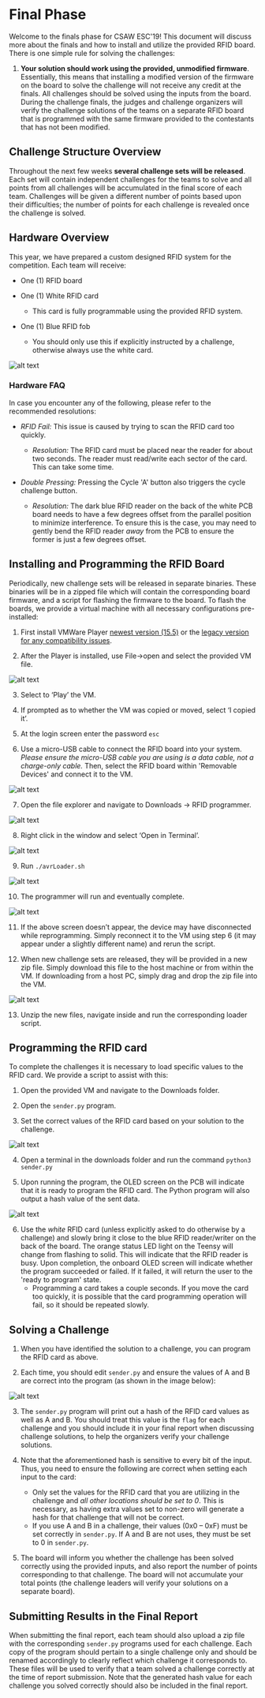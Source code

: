 # Final Phase

Welcome to the finals phase for CSAW ESC'19! This document will discuss more about the finals and how to install and utilize the provided RFID board. There is one simple rule for solving the challenges:

1. **Your solution should work using the provided, unmodified firmware**. Essentially, this means that installing a modified version of the firmware on the board to solve the challenge will not receive any credit at the finals. All challenges should be solved using the inputs from the board. During the challenge finals, the judges and challenge organizers will verify the challenge solutions of the teams on a separate RFID board that is programmed with the same firmware provided to the contestants that has not been modified.

## Challenge Structure Overview

Throughout the next few weeks **several challenge sets will be released**. Each set will contain independent challenges for the teams to solve and all points from all challenges will be accumulated in the final score of each team. Challenges will be given a different number of points based upon their difficulties; the number of points for each challenge is revealed once the challenge is solved.

## Hardware Overview

This year, we have prepared a custom designed RFID system for the competition. Each team will receive:

* One (1) RFID board

* One (1) White RFID card
	* This card is fully programmable using the provided RFID system.

* One (1) Blue RFID fob
	* You should only use this if explicitly instructed by a challenge, otherwise always use the white card.

![alt text][boardDescription]

### Hardware FAQ

In case you encounter any of the following, please refer to the recommended resolutions:

*  *RFID Fail:* This issue is caused by trying to scan the RFID card too quickly.
	*  *Resolution:* The RFID card must be placed near the reader for about two seconds. The reader must read/write each sector of the card. This can take some time.

*  *Double Pressing:* Pressing the Cycle 'A' button also triggers the cycle challenge button.
	*  *Resolution:* The dark blue RFID reader on the back of the white PCB board needs to have a few degrees offset from the parallel position to minimize interference. To ensure this is the case, you may need to gently bend the RFID reader *away* from the PCB to ensure the former is just a few degrees offset.

## Installing and Programming the RFID Board

Periodically, new challenge sets will be released in separate binaries. These binaries will be in a zipped file which will contain the corresponding board firmware, and a script for flashing the firmware to the board. To flash the boards, we provide a virtual machine with all necessary configurations pre-installed:

1. First install VMWare Player [newest version (15.5)](https://my.vmware.com/en/web/vmware/free#desktop_end_user_computing/vmware_workstation_player/15_0|PLAYER-1550|product_downloads) or the [legacy version for any compatibility issues](https://my.vmware.com/en/web/vmware/free#desktop_end_user_computing/vmware_workstation_player/14_0|PLAYER-1417|product_downloads).

2. After the Player is installed, use File->open and select the provided VM file.  

![alt text][openVM]

3. Select to ‘Play’ the VM.

4. If prompted as to whether the VM was copied or moved, select ‘I copied it’.

5. At the login screen enter the password `esc`

6. Use a micro-USB cable to connect the RFID board into your system. *Please ensure the micro-USB cable you are using is a data cable, not a charge-only cable.* Then, select the RFID board within 'Removable Devices' and connect it to the VM.  

![alt text][connectTeensy]

7. Open the file explorer and navigate to Downloads -> RFID programmer.

![alt text][openFiles]

8. Right click in the window and select ‘Open in Terminal’.

![alt text][loadTerminal]

9. Run `./avrLoader.sh`

![alt text][runLoader]

10. The programmer will run and eventually complete.

![alt text][loaderProgress]

11. If the above screen doesn’t appear, the device may have disconnected while reprogramming. Simply reconnect it to the VM using step 6 (it may appear under a slightly different name) and rerun the script.

12. When new challenge sets are released, they will be provided in a new zip file. Simply download this file to the host machine or from within the VM. If downloading from a host PC, simply drag and drop the zip file into the VM.  

![alt text][dragDrop]

13. Unzip the new files, navigate inside and run the corresponding loader script.

## Programming the RFID card

To complete the challenges it is necessary to load specific values to the RFID card. We provide a script to assist with this:

1. Open the provided VM and navigate to the Downloads folder.

2. Open the `sender.py` program.

3. Set the correct values of the RFID card based on your solution to the challenge.

![alt text][progRFID]

4. Open a terminal in the downloads folder and run the command `python3 sender.py`

5. Upon running the program, the OLED screen on the PCB will indicate that it is ready to program the RFID card. The Python program will also output a hash value of the sent data.

![alt text][progRFIDTerm]

6. Use the *white* RFID card (unless explicitly asked to do otherwise by a challenge) and slowly bring it close to the blue RFID reader/writer on the back of the board. The orange status LED light on the Teensy will change from flashing to solid. This will indicate that the RFID reader is busy. Upon completion, the onboard OLED screen will indicate whether the program succeeded or failed. If it failed, it will return the user to the 'ready to program' state.
	* Programming a card takes a couple seconds. If you move the card too quickly, it is possible that the card programming operation will fail, so it should be repeated slowly.

## Solving a Challenge

1. When you have identified the solution to a challenge, you can program the RFID card as above.

2. Each time, you should edit `sender.py` and ensure the values of A and B are correct into the program (as shown in the image below):  

![alt text][hash]

3. The `sender.py` program will print out a hash of the RFID card values as well as A and B. You should treat this value is the `flag` for each challenge and you should include it in your final report when discussing challenge solutions, to help the organizers verify your challenge solutions.

4. Note that the aforementioned hash is sensitive to every bit of the input. Thus, you need to ensure the following are correct when setting each input to the card:
	* Only set the values for the RFID card that you are utilizing in the challenge and *all other locations should be set to 0*. This is necessary, as having extra values set to non-zero will generate a hash for that challenge that will not be correct.
	* If you use A and B in a challenge, their values (0x0 – 0xF) must be set correctly in `sender.py`. If A and B are not uses, they must be set to 0 in `sender.py`.

5. The board will inform you whether the challenge has been solved correctly using the provided inputs, and also report the number of points corresponding to that challenge. The board will not accumulate your total points (the challenge leaders will verify your solutions on a separate board).
  

## Submitting Results in the Final Report

When submitting the final report, each team should also upload a zip file with the corresponding `sender.py` programs used for each challenge. Each copy of the program should pertain to a single challenge only and should be renamed accordingly to clearly reflect which challenge it corresponds to. These files will be used to verify that a team solved a challenge correctly at the time of report submission. Note that the generated hash value for each challenge you solved correctly should also be included in the final report.


[connectTeensy]: https://imgur.com/B6ptFjs.png  "Connect Device"
[dragDrop]: https://imgur.com/rpmwmRf.png  "Drag and Drop"
[hash]: https://imgur.com/mxSXqOi.png  "Hash"
[loaderProgress]: https://imgur.com/zQOkSXB.png  "Loader Progress"
[loadTerminal]: https://imgur.com/4vzSmQN.png  "Loading Terminal"
[openFiles]: https://imgur.com/DPrifve.png  "Open File Explorer"
[openVM]: https://imgur.com/alydCyV.png.png  "Open Virtual Machine"
[progRFID]: https://imgur.com/Guef6iV.png  "Programming RFID"
[progRFIDTerm]: https://imgur.com/SjhgFqN.png  "Programming RFID Terminal"
[runLoader]: https://imgur.com/EKnOwOc.png  "Run Binary Loader"
[boardDescription]: https://imgur.com/cWIpbIh.png  "Board Description"
